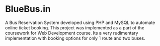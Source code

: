 # BlueBus.in
A Bus Reservation System developed using PHP and MySQL to automate online ticket booking. This project was implemented as a part of the coursework for Web Development course. Its a very rudimentary implementation with booking options for only 1 route and two buses.  
